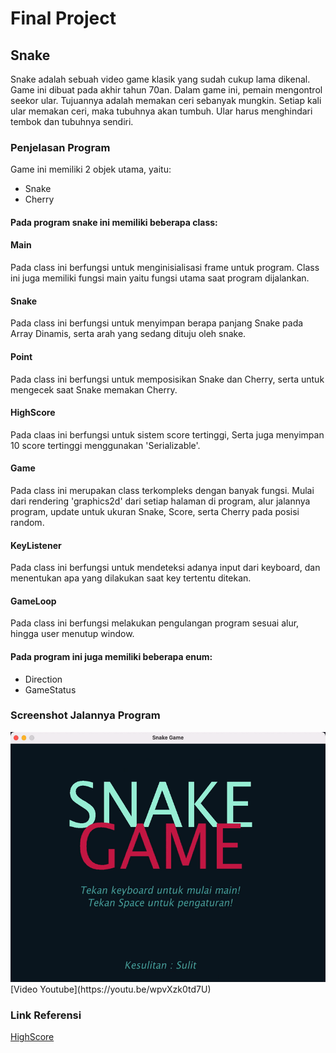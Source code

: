 # Final Project
## Snake
Snake adalah sebuah video game klasik yang sudah cukup lama dikenal. Game ini dibuat pada akhir tahun 70an. Dalam game ini, pemain mengontrol seekor ular. Tujuannya adalah memakan ceri sebanyak mungkin. Setiap kali ular memakan ceri, maka tubuhnya akan tumbuh. Ular harus menghindari tembok dan tubuhnya sendiri.
### Penjelasan Program
Game ini memiliki 2 objek utama, yaitu:
* Snake
* Cherry

#### Pada program snake ini memiliki beberapa class:
#### Main
Pada class ini berfungsi untuk menginisialisasi frame untuk program. Class ini juga memiliki fungsi main yaitu fungsi utama saat program dijalankan.
#### Snake
Pada class ini berfungsi untuk menyimpan berapa panjang Snake pada Array Dinamis, serta arah yang sedang dituju oleh snake.
#### Point
Pada class ini berfungsi untuk memposisikan Snake dan Cherry, serta untuk mengecek saat Snake memakan Cherry.
#### HighScore
Pada claas ini berfungsi untuk sistem score tertinggi, Serta juga menyimpan 10 score tertinggi menggunakan 'Serializable'.
#### Game
Pada class ini merupakan class terkompleks dengan banyak fungsi. Mulai dari rendering 'graphics2d' dari setiap halaman di program, alur jalannya program, update untuk ukuran Snake, Score, serta Cherry pada posisi random.
#### KeyListener
Pada class ini berfungsi untuk mendeteksi adanya input dari keyboard, dan menentukan apa yang dilakukan saat key tertentu ditekan.
#### GameLoop
Pada class ini berfungsi melakukan pengulangan program sesuai alur, hingga user menutup window.
#### Pada program ini juga memiliki beberapa enum:
* Direction
* GameStatus

### Screenshot Jalannya Program

<img height="400px" alt="DemoApp" src="READMEAssets/DemoAppSnake.gif">
[Video Youtube](https://youtu.be/wpvXzk0td7U)

### Link Referensi
[HighScore](https://github.com/gterrono/tetris/tree/master/src)
